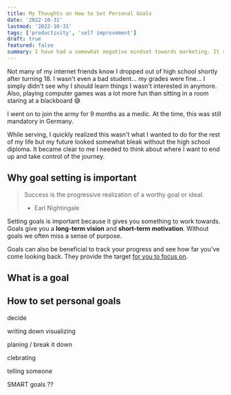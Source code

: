 ```yaml
---
title: My Thoughts on How to Set Personal Goals
date: '2022-10-31'
lastmod: '2022-10-31'
tags: ['productivity', 'self improvement']
draft: true
featured: false
summary: I have had a somewhat negative mindset towards marketing. It seemed like only sleazy sales people are the ones doing it. This is how I changed my mindset.
---
```


Not many of my internet friends know I dropped out of high school shortly after
turning 18. I wasn't even a bad student... my grades were fine... I simply didn't
see why I should learn things I wasn't interested in anymore. Also, playing 
computer games was a lot more fun than sitting in a room staring at a blackboard 😅

I went on to join the army for 9 months as a medic. At the time, this was still
mandatory in Germany.

While serving, I quickly realized this wasn't what I wanted to do for the rest of
my life but my future looked somewhat bleak without the high school diploma. It 
became clear to me I needed to think about where I want to end up and take control
of the journey.

## Why goal setting is important

> Success is the progressive realization of a worthy goal or ideal.
> - Earl Nightingale

Setting goals is important because it gives you something to work towards. Goals give 
you a **long-term vision** and **short-term motivation**. Without goals we often miss 
a sense of purpose.

Goals can also be beneficial to track your progress and see how far you've 
come looking back. They provide the target [for you to focus on](/blog/mastering-discipline-consistency-and-focus-part-3).

## What is a goal



## How to set personal goals


decide

writing down visualizing

planing / break it down

clebrating

telling someone

SMART goals ??

